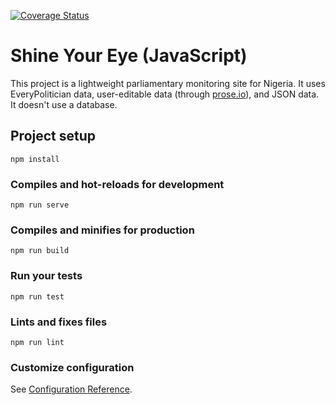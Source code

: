 [![Coverage Status](https://coveralls.io/repos/github/EiEResearch/shineyoureye-javascript/badge.svg)](https://coveralls.io/github/EiEResearch/shineyoureye-javascript)

# Shine Your Eye (JavaScript)

This project is a lightweight parliamentary monitoring site for Nigeria. It
uses EveryPolitician data, user-editable data (through
[prose.io](http://prose.io/)), and JSON data. It doesn't use a database.

## Project setup
```
npm install
```

### Compiles and hot-reloads for development
```
npm run serve
```

### Compiles and minifies for production
```
npm run build
```

### Run your tests
```
npm run test
```

### Lints and fixes files
```
npm run lint
```

### Customize configuration
See [Configuration Reference](https://cli.vuejs.org/config/).
